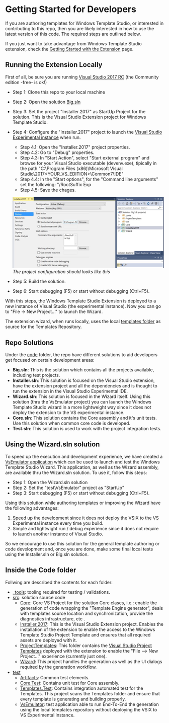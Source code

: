 Getting Started for Developers
==============================
If you are authoring templates for Windows Template Studio, or interested in contributing to this repo, then you are likely interested in how to use the latest version of this code. The required steps are outlined below.

If you just want to take advantage from Windows Template Studio extension, check the [Getting Started with the Extension](getting-started-extension.md) page.

## Running the Extension Locally
First of all, be sure you are running [Visual Studio 2017 RC](https://www.visualstudio.com/downloads/) (the Community edition -free- is ok!)

* Step 1: Clone this repo to your local machine
* Step 2: Open the solution [Big.sln](../code/Big.sln)
* Step 3: Set the project "Installer.2017" as StartUp Project for the solution. This is the Visual Studio Extension project for Windows Template Studio. 
* Step 4: Configure the "Installer.2017" project to launch the [Visual Studio Experimental instance](https://msdn.microsoft.com/library/bb166560(v=vs.140).aspx) when run.
    * Step 4.1: Open the "Installer.2017" project properties.
    * Step 4.2: Go to "Debug" properties.
    * Step 4.3: In "Start Action", select "Start external program" and browse for your Visual Studio executable (devenv.exe), tipically in the path "C:\Program Files (x86)\Microsoft Visual Studio\2017\<YOUR_VS_EDITION>\Common7\IDE\" 
    * Step 4.4: In the "Start options", for the "Command line arguments" set the following: "/RootSuffix Exp
    * Step 4.5: Save the chages.
    
    ![Installer.2017 Configuration](./resources/getting-started/Installer2017.Debug.Config.JPG)
    *The project configuration should looks like this*

* Step 5: Build the solution.
* Step 6: Start debugging (F5) or start without debugging (Ctrl+F5).

With this steps, the Windows Template Studio Extension is deployed to a new instance of Visual Studio (the experimental instance). Now you can go to "File -> New Project..." to launch the Wizard.

The extension wizard, when runs locally, uses the local [templates folder](..\templates) as source for the Templates Repository. 

## Repo Solutions
Under the [code](../code/) folder, the repo have different solutions to aid developers get focused on certain development areas:

* **Big.sln**: This is the solution which contains all the projects available, including test projects.
* **Installer.sln**: This solution is focused on the Visual Studio extension, have the extension project and all the dependencies and is thought to run the extension in the Visual Studio Experimental IDE.
* **Wizard.sln**: This solution is focused in the Wizard itself. Using this solution (thru the VsEmulator project) you can launch the Windows Template Studio wizard in a more lightweight way since it does not deploy the extension to the VS experimental instance.
* **Core.sln**: This solution contains the Core assembly and it's unit tests. Use this solution when common core code is developed.
* **Test.sln**: This solution is used to work with the project integration tests.

## Using the Wizard.sln solution
To speed up the execution and development experience, we have created a [VsEmulator application](..\src\test) which can be used to launch and test the Windows Template Studio Wizard. This application, as well as the Wizard assembly, are available thru the Wizard.sln solution. To use it, follow this steps:

* Step 1: Open the Wizard.sln solution
* Step 2: Set the "test\VsEmulator" project as "StartUp"
* Step 3: Start debugging (F5) or start without debugging (Ctrl+F5).

Using this solution while authoring templates or improving the Wizard have the following advantages:
1. Speed up the development since it does not deploy the VSIX to the VS Experimental instance every time you build.
2. Simple and lightwight run / debug experience since it does not require to launch another instance of Visual Studio. 

So we encourage to use this solution for the general template authoring or code development and, once you are done, make some final local tests using the Installer.sln or Big.sln solution.

## Inside the Code folder
Follwing are described the contents for each folder:

* [_tools](../code/_tools): tooling required for testing / validations.
* [src](../code/src): solution source code
    * [Core](../code/src/core): Core VS Project for the solution Core clases, i.e.: enable the generation of code wrapping the "Template Engine generator", deals with templates source location and synchronization, provide the diagnostics infrastructure, etc .  
    * [Installer.2017](../code/src/Installer.2017): This is the Visual Studio Extension project. Enables the installation of the extension to enable the access to the Windows Template Studio Project Template and ensures that all required assets are deployed with it.
    * [ProjectTemplates](../code/src/ProjectTemplates): This folder contains the [Visual Studio Project Templates](https://msdn.microsoft.com/library/ms247121.aspx) deployed with the extension to enable the "File --> New Project..." experience (currently just one).
    * [Wizard](../code/src/Wizard): This project handles the generation as well as the UI dialogs required by the generation workflow.
* [test](../code/test)
    * [Artifacts](../code/test/Artifacts): Common test elements. 
    * [Core.Test](../code/test/Core.Test): Contains unit test for Core assembly.
    * [Templates.Test](../code/test/Templates.Test): Contains integration automated test for the Templates. This project scans the Templates folder and ensure that every template is generating and building properly.
    * [VsEmulator](../code/test/VsEmulator): test application able to run End-To-End the generation using the local templates repository without deploying the VSIX to VS Experimental instance.